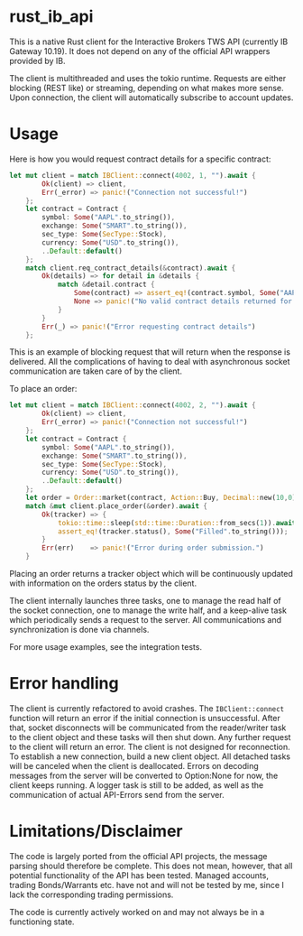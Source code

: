 # rust_ib_api

This is a native Rust client for the Interactive Brokers TWS API (currently IB Gateway 10.19). It does not depend on any of the official API wrappers provided by IB.

The client is multithreaded and uses the tokio runtime. Requests are either blocking (REST like) or streaming, depending on what makes more sense. Upon connection, the client will automatically subscribe to account updates.

# Usage

Here is how you would request contract details for a specific contract:

```rust
let mut client = match IBClient::connect(4002, 1, "").await {
        Ok(client) => client,
        Err(_error) => panic!("Connection not successful!")
    };
    let contract = Contract {
        symbol: Some("AAPL".to_string()),
        exchange: Some("SMART".to_string()),
        sec_type: Some(SecType::Stock),
        currency: Some("USD".to_string()),
        ..Default::default()
    }; 
    match client.req_contract_details(&contract).await {
        Ok(details) => for detail in &details {
            match &detail.contract {
                Some(contract) => assert_eq!(contract.symbol, Some("AAPL".to_string())),
                None => panic!("No valid contract details returned for AAPL")
            }
        }
        Err(_) => panic!("Error requesting contract details")
    };
```
This is an example of blocking request that will return when the response is delivered. All the complications of having to deal with asynchronous socket communication are taken care of by the client.

To place an order:
```rust
let mut client = match IBClient::connect(4002, 2, "").await {
        Ok(client) => client,
        Err(_error) => panic!("Connection not successful!")
    };
    let contract = Contract {
        symbol: Some("AAPL".to_string()),
        exchange: Some("SMART".to_string()),
        sec_type: Some(SecType::Stock),
        currency: Some("USD".to_string()),
        ..Default::default()
    };
    let order = Order::market(contract, Action::Buy, Decimal::new(10,0));
    match &mut client.place_order(&order).await {
        Ok(tracker) => {
            tokio::time::sleep(std::time::Duration::from_secs(1)).await;
            assert_eq!(tracker.status(), Some("Filled".to_string()));
        }
        Err(err)    => panic!("Error during order submission.")
    }
```
Placing an order returns a tracker object which will be continuously updated with information on the orders status by the client.

The client internally launches three tasks, one to manage the read half of the socket connection, one to manage the write half, and a keep-alive task which periodically sends a request to the server. All communications and synchronization is done via channels.

For more usage examples, see the integration tests.

# Error handling

The client is currently refactored to avoid crashes. The `IBClient::connect` function will return an error if the initial connection is unsuccessful. After that, socket disconnects will be communicated from the reader/writer task to the client object and these tasks will then shut down. Any further request to the client will return an error. The client is not designed for reconnection. To establish a new connection, build a new client object. All detached tasks will be canceled when the client is deallocated. Errors on decoding messages from the server will be converted to Option:None for now, the client keeps running. A logger task is still to be added, as well as the communication of actual API-Errors send from the server.

# Limitations/Disclaimer

The code is largely ported from the official API projects, the message parsing should therefore be complete. This does not mean, however, that all potential functionality of the API has been tested. Managed accounts, trading Bonds/Warrants etc. have not and will not be tested by me, since I lack the corresponding trading permissions.

The code is currently actively worked on and may not always be in a functioning state.